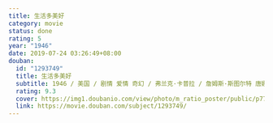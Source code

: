 ```yaml
---
title: 生活多美好
category: movie
status: done
rating: 5
year: "1946"
date: 2019-07-24 03:26:49+08:00
douban:
  id: "1293749"
  title: 生活多美好
  subtitle: 1946 / 美国 / 剧情 爱情 奇幻 / 弗兰克·卡普拉 / 詹姆斯·斯图尔特 唐娜·里德
  rating: 9.3
  cover: https://img1.doubanio.com/view/photo/m_ratio_poster/public/p771490367.jpg
  link: https://movie.douban.com/subject/1293749/
---
```



